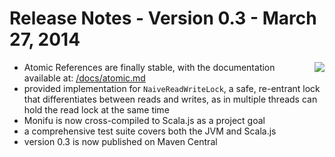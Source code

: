 # Release Notes - Version 0.3 - March 27, 2014

<img src="assets/monifu.png" align="right" />

- Atomic References are finally stable, with the documentation
  available at: [/docs/atomic.md](/docs/atomic.md)
- provided implementation for `NaiveReadWriteLock`, a safe, re-entrant lock
  that differentiates between reads and writes, as in multiple threads
  can hold the read lock at the same time
- Monifu is now cross-compiled to Scala.js as a project goal
- a comprehensive test suite covers both the JVM and Scala.js
- version 0.3 is now published on Maven Central
